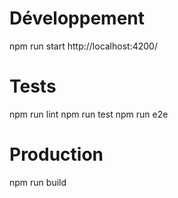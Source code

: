 # Développement

npm run start
http://localhost:4200/

# Tests

npm run lint
npm run test
npm run e2e

# Production

npm run build
